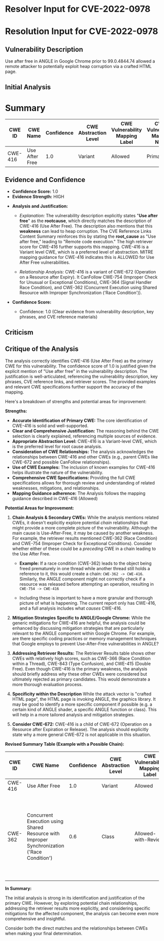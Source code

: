 # Resolver Input for CVE-2022-0978

# Resolution Input for CVE-2022-0978

## Vulnerability Description
Use after free in ANGLE in Google Chrome prior to 99.0.4844.74 allowed a remote attacker to potentially exploit heap corruption via a crafted HTML page.

## Initial Analysis
# Summary
| CWE ID | CWE Name | Confidence | CWE Abstraction Level | CWE Vulnerability Mapping Label | CWE-Vulnerability Mapping Notes |
|---|---|---|---|---|---|
| CWE-416 | Use After Free | 1.0 | Variant | Allowed | Primary CWE |

## Evidence and Confidence

*   **Confidence Score:** 1.0
*   **Evidence Strength:** HIGH

- **Analysis and Justification:**  
  - *Explanation:* The vulnerability description explicitly states "**Use after free**" as the **rootcause**, which directly matches the description of CWE-416 (Use After Free). The description also mentions that this **weakness** can lead to heap corruption. The CVE Reference Links Content Summary reinforces this by stating the **root_cause** as "Use after free," leading to "Remote code execution." The high retriever score for CWE-416 further supports this mapping. CWE-416 is a Variant level CWE, which is a preferred level of abstraction. MITRE mapping guidance for CWE-416 indicates this is ALLOWED for Use After Free vulnerabilities.

  - *Relationship Analysis:* CWE-416 is a variant of CWE-672 (Operation on a Resource after Expiry). It CanFollow CWE-754 (Improper Check for Unusual or Exceptional Conditions), CWE-364 (Signal Handler Race Condition), and CWE-362 (Concurrent Execution using Shared Resource with Improper Synchronization ('Race Condition')).

- **Confidence Score:**  
  - Confidence: 1.0 (Clear evidence from vulnerability description, key phrases, and CVE reference materials)

## Criticism
## Critique of the Analysis

The analysis correctly identifies CWE-416 (Use After Free) as the primary CWE for this vulnerability. The confidence score of 1.0 is justified given the explicit mention of "Use after free" in the vulnerability description. The justification is well-articulated, referencing the vulnerability description, key phrases, CVE reference links, and retriever scores. The provided examples and relevant CWE specifications further support the accuracy of the mapping.

Here's a breakdown of strengths and potential areas for improvement:

**Strengths:**

*   **Accurate Identification of Primary CWE:** The core identification of CWE-416 is solid and well-supported.
*   **Clear and Comprehensive Justification:** The reasoning behind the CWE selection is clearly explained, referencing multiple sources of evidence.
*   **Appropriate Abstraction Level:** CWE-416 is a Variant-level CWE, which is the preferred level for root cause analysis.
*   **Consideration of CWE Relationships:** The analysis acknowledges the relationships between CWE-416 and other CWEs (e.g., parent CWEs like CWE-672 and possible CanFollow relationships).
*   **Use of CWE Examples:** The inclusion of known examples for CWE-416 helps illustrate the nature of the vulnerability.
*   **Comprehensive CWE Specifications:** Providing the full CWE specifications allows for thorough review and understanding of related weaknesses, mitigations, and relationships.
*   **Mapping Guidance adherence:** The Analysis follows the mapping guidance described in CWE-416 (Allowed)

**Potential Areas for Improvement:**

1.  **Chain Analysis & Secondary CWEs:**  While the analysis mentions related CWEs, it doesn't explicitly explore potential *chain* relationships that might provide a more complete picture of the vulnerability. Although the main cause is Use-After-Free, it may be caused by another weakness. For example, the retriever results mentioned CWE-362 (Race Condition) and CWE-754 (Improper Check for Exceptional Conditions). Consider whether either of these could be a *preceding* CWE in a chain leading to the Use After Free.

    *   **Example:** If a race condition (CWE-362) leads to the object being freed prematurely in one thread while another thread still holds a reference to it, this would create a chain: `CWE-362 -> CWE-416`. Similarly, the ANGLE component might not correctly check if a resource was released before attempting an operation, resulting in `CWE-754 -> CWE-416`

    *   Including these is important to have a more granular and thorough picture of what is happening. The current report only has CWE-416, and a full analysis includes what *causes* CWE-416.

2.  **Mitigation Strategies Specific to ANGLE/Google Chrome:** While the generic mitigations for CWE-416 are helpful, the analysis could be enhanced by discussing mitigation strategies that are particularly relevant to the ANGLE component within Google Chrome.  For example, are there specific coding practices or memory management techniques that Google employs to prevent Use-After-Free vulnerabilities in ANGLE?
3.  **Addressing Retriever Results:** The Retriever Results table shows other CWEs with relatively high scores, such as CWE-366 (Race Condition within a Thread), CWE-843 (Type Confusion), and CWE-415 (Double Free). Even though CWE-416 is the primary weakness, the analysis should briefly address *why* these other CWEs were considered but ultimately rejected as primary candidates. This would demonstrate a more thorough evaluation process.
4.  **Specificity within the Description** While the attack vector is "crafted HTML page", the HTML page is invoking ANGLE, the graphics library. It may be good to identify a more specific component if possible (e.g. a certain kind of ANGLE shader, a specific ANGLE function or class). This will help in a more tailored analysis and mitigation strategies.
5.  **Consider CWE-672:**  CWE-416 is a child of CWE-672 (Operation on a Resource after Expiration or Release). The analysis should explicitly state why a more general CWE-672 is not applicable in this situation.

**Revised Summary Table (Example with a Possible Chain):**

| CWE ID | CWE Name | Confidence | CWE Abstraction Level | CWE Vulnerability Mapping Label | CWE-Vulnerability Mapping Notes |
|---|---|---|---|---|---|
| CWE-416 | Use After Free | 1.0 | Variant | Allowed | Primary CWE |
| CWE-362 | Concurrent Execution using Shared Resource with Improper Synchronization ('Race Condition') | 0.6 | Class | Allowed-with-Review | Possible preceding CWE in a chain: CWE-362 -> CWE-416. Investigate if a race condition may have led to the premature freeing of the memory. |

**In Summary:**

The initial analysis is strong in its identification and justification of the primary CWE. However, by exploring potential chain relationships, addressing the retriever results more explicitly, and considering specific mitigations for the affected component, the analysis can become even more comprehensive and insightful.

Consider both the direct matches and the relationships between CWEs
when making your final determination.
        